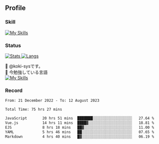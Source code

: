 ## Profile
### Skill
[![My Skills](https://skillicons.dev/icons?i=html,css,javascript,php,java,nodejs,react,bootstrap,docker,laravel,git,github,githubactions,materialui&theme=dark)](https://skillicons.dev)<br>
### Status
[![Stats](https://github-readme-stats.vercel.app/api?username=koki-sys&count_private=true&show_icons=true)
![Langs](https://github-readme-stats.vercel.app/api/top-langs/?username=koki-sys&layout=compact)](https://github.com/koki-sys)

👋 @koki-sysです。<br/>
🌱 今勉強している言語<br/>
[![My Skills](https://skillicons.dev/icons?i=typescript,react,golang&theme=dark)](https://skillicons.dev)


<!---
koki-sys/koki-sys is a ✨ special ✨ repository because its `README.md` (this file) appears on your GitHub profile.
You can click the Preview link to take a look at your changes.
--->

### Record
<!--START_SECTION:waka-->

```txt
From: 21 December 2022 - To: 12 August 2023

Total Time: 75 hrs 27 mins

JavaScript       20 hrs 51 mins  ███████░░░░░░░░░░░░░░░░░░   27.64 %
Vue.js           14 hrs 11 mins  ████▓░░░░░░░░░░░░░░░░░░░░   18.81 %
EJS              8 hrs 18 mins   ██▓░░░░░░░░░░░░░░░░░░░░░░   11.00 %
YAML             5 hrs 46 mins   ██░░░░░░░░░░░░░░░░░░░░░░░   07.65 %
Markdown         4 hrs 40 mins   █▓░░░░░░░░░░░░░░░░░░░░░░░   06.19 %
```

<!--END_SECTION:waka-->
